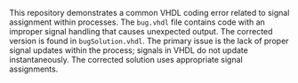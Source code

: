 This repository demonstrates a common VHDL coding error related to signal assignment within processes.  The `bug.vhdl` file contains code with an improper signal handling that causes unexpected output. The corrected version is found in `bugSolution.vhdl`. The primary issue is the lack of proper signal updates within the process; signals in VHDL do not update instantaneously.  The corrected solution uses appropriate signal assignments.